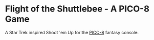 # Flight of the Shuttlebee - A PICO-8 Game

A Star Trek inspired Shoot 'em Up for the [PICO-8](https://www.lexaloffle.com/pico-8.php) fantasy console.

